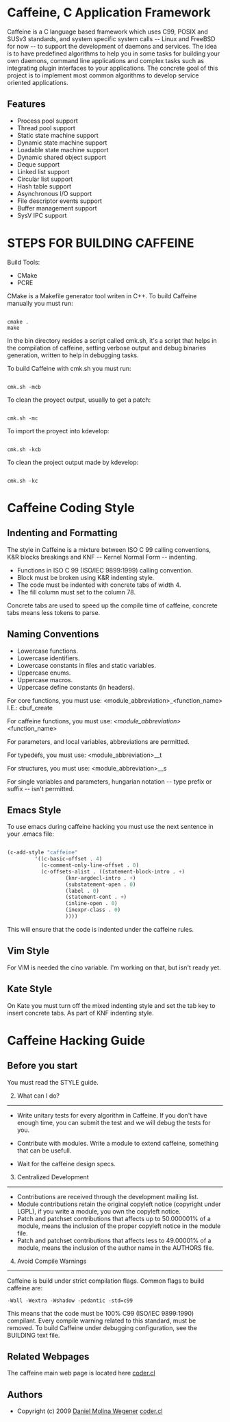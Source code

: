 
Caffeine, C Application Framework
===

Caffeine is a C language based framework which uses C99, POSIX
and SUSv3 standards, and system specific system calls -- Linux
and FreeBSD for now -- to support the development of daemons and
services. The idea is to have predefined algorithms to help you
in some tasks for building your own daemons, command line
applications and complex tasks such as integrating plugin
interfaces to your applications. The concrete goal of this project
is to implement most common algorithms to develop service oriented
applications.


Features
---

* Process pool support
* Thread pool support
* Static state machine support
* Dynamic state machine support
* Loadable state machine support
* Dynamic shared object support
* Deque support
* Linked list support
* Circular list support
* Hash table support
* Asynchronous I/O support
* File descriptor events support
* Buffer management support
* SysV IPC support




STEPS FOR BUILDING CAFFEINE
===========================

Build Tools:

* CMake
* PCRE

CMake is a Makefile generator tool writen in C++. To build
Caffeine manually you must run:

```shell

cmake .
make

```

In the bin directory resides a script called cmk.sh, it's a script that
helps in the compilation of caffeine, setting verbose output and debug
binaries generation, written to help in debugging tasks.

To build Caffeine with cmk.sh you must run:

```shell

cmk.sh -mcb

```

To clean the proyect output, usually to get a patch:

```shell

cmk.sh -mc

```

To import the proyect into kdevelop:

```shell

cmk.sh -kcb

```

To clean the project output made by kdevelop:

```shell

cmk.sh -kc

```

Caffeine Coding Style
===


Indenting and Formatting
---

The style in Caffeine is a mixture between ISO C 99 calling conventions,
K&R blocks breakings and KNF -- Kernel Normal Form -- indenting.

* Functions in ISO C 99 (ISO/IEC 9899:1999) calling convention.
* Block must be broken using K&R indenting style.
* The code must be indented with concrete tabs of width 4.
* The fill column must set to the column 78.

Concrete tabs are used to speed up the compile time of caffeine, concrete
tabs means less tokens to parse.


Naming Conventions
---

* Lowercase functions.
* Lowercase identifiers.
* Lowercase constants in files and static variables.
* Uppercase enums.
* Uppercase macros.
* Uppercase define constants (in headers).

For core functions, you must use:
	<module_abbreviation>_<function_name>
I.E.:
	cbuf_create

For caffeine functions, you must use:
	<caf>_<module_abbreviation>_<function_name>

For parameters, and local variables, abbreviations are permitted.

For typedefs, you must use:
	<module_abbreviation>_<typedef>_t

For structures, you must use:
	<module_abbreviation>_<structure>_s

For single variables and parameters, hungarian notation -- type prefix
or suffix -- isn't permitted.


Emacs Style
---

To use emacs during caffeine hacking you must use the next sentence
in your .emacs file:

```lisp

(c-add-style "caffeine"
         '((c-basic-offset . 4)
           (c-comment-only-line-offset . 0)
           (c-offsets-alist . ((statement-block-intro . +)
                   (knr-argdecl-intro . +)
                   (substatement-open . 0)
                   (label . 0)
                   (statement-cont . +)
                   (inline-open . 0)
                   (inexpr-class . 0)
                   ))))
```

This will ensure that the code is indented under the caffeine rules.


Vim Style
---

For VIM is needed the cino variable. I'm working on that, but isn't ready
yet.


Kate Style
---

On Kate you must turn off the mixed indenting style and set the tab key
to insert concrete tabs. As part of KNF indenting style.


Caffeine Hacking Guide
===


Before you start
---

You must read the STYLE guide.


2. What can I do?
---

* Write unitary tests for every algorithm in Caffeine. If you don't
have enough time, you can submit the test and we will debug the
tests for you.

* Contribute with modules. Write a module to extend caffeine, something
  that can be usefull.

* Wait for the caffeine design specs.


3. Centralized Development
---

* Contributions are received through the development mailing list.
* Module contributions retain the original copyleft notice (copyright
  under LGPL), if you write a module, you own the copyleft notice.
* Patch and patchset contributions that affects up to 50.000001% of a
  module, means the inclusion of the proper copyleft notice in the
  module file.
* Patch and patchset contributions that affects less to 49.00001% of a
  module, means the inclusion of the author name in the AUTHORS file.


4. Avoid Compile Warnings
---

Caffeine is build under strict compilation flags. Common flags to build
caffeine are:

```shell
-Wall -Wextra -Wshadow -pedantic -std=c99
```

This means that the code must be 100% C99 (ISO/IEC 9899:1990) compilant.
Every compile warning related to this standard, must be removed. To build
Caffeine under debugging configuration, see the BUILDING text file.


Related Webpages
---

The caffeine main web page is located
here [coder.cl](http://coder.cl/products/caffeine/)


Authors
---

* Copyright (c) 2009
  [Daniel Molina Wegener](https://github.com/dmw)
  [coder.cl](http://coder.cl)
